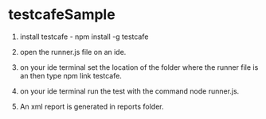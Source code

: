 # testcafeSample
1. install testcafe - npm install -g testcafe

2. open the runner.js file on an ide.

3. on your ide terminal set the location of the folder where the runner file is an then type npm link testcafe.

4. on your ide terminal run the test with the command node runner.js.

5. An xml report is generated in reports folder.
